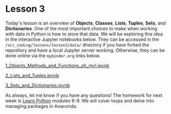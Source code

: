 # Lesson 3
Today's lesson is an overview of **Objects**, **Classes**, **Lists**, **Tuples**, **Sets**, and **Dictionaries**. One of the most important choices to make when working with data in Python is how to store that data. We will be exploring this idea in the interactive Jupyter notebooks below. They can be accessed in the `/sci_coding/lessons/lesson3/data/` directory if you have forked the repository and have a local Jupyter server working. Otherwise, they can be done online via the `mybinder.org` links below.

[1_Objects_Methods_and_Functions_oh_my!.ipynb](https://mybinder.org/v2/gh/cjtu/sci_coding/master?filepath=lessons%2Flesson3%2Fdata%2F1_Objects_Methods_and_Functions_oh_my!.ipynb)

[2_Lists_and_Tuples.ipynb](https://mybinder.org/v2/gh/cjtu/sci_coding/master?filepath=lessons%2Flesson3%2Fdata%2F2_Lists_and_Tuples.ipynb)

[3_Sets_and_Dictionaries.ipynb](https://mybinder.org/v2/gh/cjtu/sci_coding/master?filepath=lessons%2Flesson3%2Fdata%2F3_Sets_and_Dictionaries.ipynb)

As always, let me know if you have any questions! The homework for next week is [Learn Python](https://www.codecademy.com/learn/learn-python) modules 6-9. We will cover loops and delve into managing packages in Anaconda.
